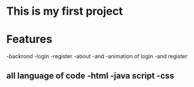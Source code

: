 # This is my first project 
<h1>Features</h1>
<p>
  -backrond
  -login
  -register
  -about
  -and
  -animation of login
  -and register
</p>
<h2>
  all language of code
  -html
  -java script
  -css
</h2>
